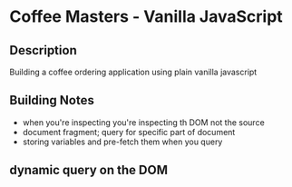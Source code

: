 # Coffee Masters - Vanilla JavaScript

## Description
Building a coffee ordering application using plain vanilla javascript

## Building Notes 
- when you're inspecting you're inspecting th DOM not the source
- document fragment; query for specific part of document 
- storing variables and pre-fetch them when you query 

## dynamic query on the DOM
